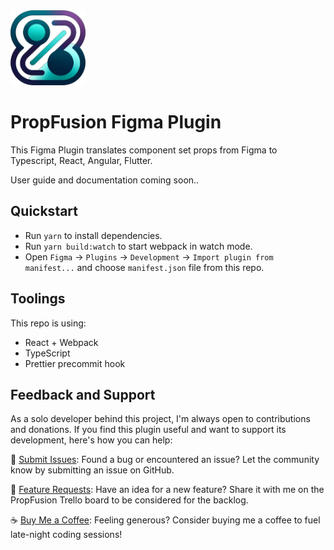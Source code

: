<img src="src/app/assets/logo.png" alt="PropFusion" width="120 " height="120 ">

# PropFusion Figma Plugin

This Figma Plugin translates component set props from Figma to Typescript, React, Angular, Flutter.

User guide and documentation coming soon..

## Quickstart

- Run `yarn` to install dependencies.
- Run `yarn build:watch` to start webpack in watch mode.
- Open `Figma` -> `Plugins` -> `Development` -> `Import plugin from manifest...` and choose `manifest.json` file from this repo.

## Toolings

This repo is using:

- React + Webpack
- TypeScript
- Prettier precommit hook


## Feedback and Support

As a solo developer behind this project, I'm always open to contributions and donations. If you find this plugin useful and want to support its development, here's how you can help:

🐞 [Submit Issues](https://github.com/bkny-labs/prop-fusion-figma-plugin/issues): Found a bug or encountered an issue? Let the community know by submitting an issue on GitHub.

🚀 [Feature Requests](https://trello.com/b/MYpQY0KK/propfusion-features-board): Have an idea for a new feature? Share it with me on the PropFusion Trello board to be considered for the backlog.

☕ [Buy Me a Coffee](https://buymeacoffee.com/m42na): Feeling generous? Consider buying me a coffee to fuel late-night coding sessions!
